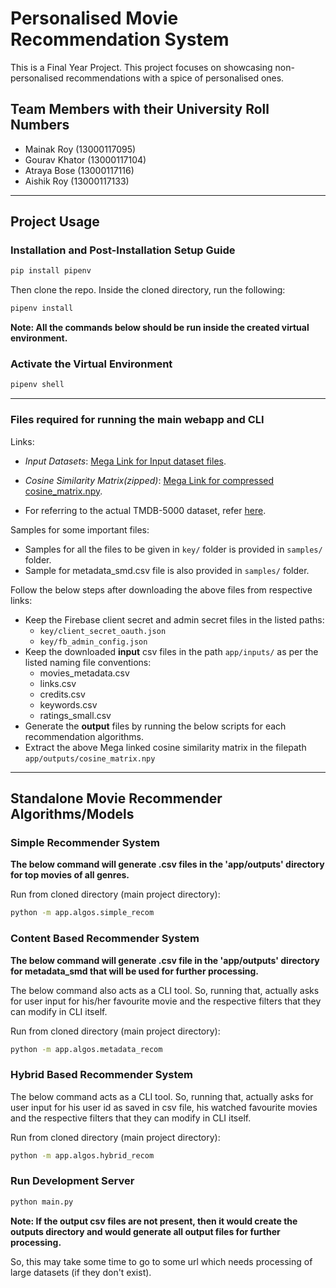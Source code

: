 # Personalised Movie Recommendation System

This is a Final Year Project. This project focuses on showcasing non-personalised recommendations with a spice of personalised ones.

## Team Members with their University Roll Numbers

- Mainak Roy (13000117095)
- Gourav Khator (13000117104)
- Atraya Bose (13000117116)
- Aishik Roy (13000117133)

---

## Project Usage

### Installation and Post-Installation Setup Guide

```bash
pip install pipenv
```

Then clone the repo. Inside the cloned directory, run the following:

```bash
pipenv install
```

**Note: All the commands below should be run inside the created virtual environment.**

### Activate the Virtual Environment

```bash
pipenv shell
```

---

### Files required for running the main webapp and CLI

Links:
* *Input Datasets*: [Mega Link for Input dataset files](https://mega.nz/folder/DKIGCBjS#akcu4b-_iTqZguhHZ3sXEg).

* *Cosine Similarity Matrix(zipped)*: [Mega Link for compressed cosine_matrix.npy](https://mega.nz/file/lJgQ2ZDC#dNmSMyBdEegXYLNenS_0cOXJvAqlFOcHdwdJbgbkZvQ).

* For referring to the actual TMDB-5000 dataset, refer [here](https://www.kaggle.com/tmdb/tmdb-movie-metadata).

Samples for some important files:
* Samples for all the files to be given in `key/` folder is provided in `samples/` folder.
* Sample for metadata_smd.csv file is also provided in `samples/` folder.

Follow the below steps after downloading the above files from respective links:
* Keep the Firebase client secret and admin secret files in the listed paths:
  - `key/client_secret_oauth.json`
  - `key/fb_admin_config.json`
* Keep the downloaded **input** csv files in the path `app/inputs/` as per the listed naming file conventions:
  - movies_metadata.csv
  - links.csv
  - credits.csv
  - keywords.csv
  - ratings_small.csv
* Generate the **output** files by running the below scripts for each recommendation algorithms.
* Extract the above Mega linked cosine similarity matrix in the filepath `app/outputs/cosine_matrix.npy`

---

## Standalone Movie Recommender Algorithms/Models

### Simple Recommender System

**The below command will generate .csv files in the 'app/outputs' directory for top movies of all genres.**

Run from cloned directory (main project directory):

```bash
python -m app.algos.simple_recom
```

### Content Based Recommender System

**The below command will generate .csv file in the 'app/outputs' directory for metadata_smd that will be used for further processing.**

The below command also acts as a CLI tool. So, running that, actually asks for user input for his/her favourite movie and the respective filters that they can modify in CLI itself.

Run from cloned directory (main project directory):

```bash
python -m app.algos.metadata_recom
```

### Hybrid Based Recommender System

The below command acts as a CLI tool. So, running that, actually asks for user input for his user id as saved in csv file, his watched favourite movies and the respective filters that they can modify in CLI itself.

Run from cloned directory (main project directory):

```bash
python -m app.algos.hybrid_recom
```

### Run Development Server

```bash
python main.py
```

**Note: If the output csv files are not present, then it would create the outputs directory and would generate all output files for further processing.**

So, this may take some time to go to some url which needs processing of large datasets (if they don't exist).
